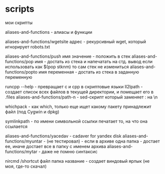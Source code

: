 # scripts
мои скрипты

aliases-and-functions - алиасы и функции


aliases-and-functions/wgetsite адрес		- рекурсивный wget, который игнорирует robots.txt

aliases-and-functions/push имя значение		- положить в стек
aliases-and-functions/pop имя  			- достать из стека и напечатать на стд. вывод
			    		  	  если использовать как $(pop stknm) то сам стек не измениться
aliases-and-functions/popto имя переменная 	- достать из стека в заданную переменную

runcpp --help		    			- превращает c и cpp в скриптовые языки
ll2lpath 					- создает список всех файлов в текущей директории, и помещает его в .files
aliases-and-functions/path-n 			- sed-скрипт который заменяет : на \n

whichpack 					- как which, только еще ищет какому пакету принадлежит файл (под Cygwin и dpkg)

symlinkpath 					- по имени символьной ссылки печатает то, на что она ссылается

aliases-and-functions/yacedav 			- cadaver for yandex disk
aliases-and-functions/myuntar 			- (не тестировал) - если в архиве одна папка - достает ее, иначе достает все в папку с именем архива
aliases-and-functions/mytar 			- даже не помню синтаксис

nircmd /shortcut файл папка название		- создает виндовый ярлык (не моя, где-то скачал)
